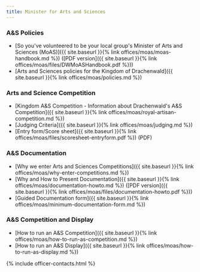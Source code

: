 ```yaml
---
title: Minister for Arts and Sciences
---
```


### A&S Policies

* [So you've volunteered to be your local group's Minister of Arts and Sciences (MoAS)]({{ site.baseurl }}{% link offices/moas/moas-handbook.md %}) ([PDF version]({{ site.baseurl }}{% link offices/moas/files/DWMoASHandbook.pdf %}))
* [Arts and Sciences policies for the Kingdom of Drachenwald]({{ site.baseurl }}{% link offices/moas/policies.md %})

### Arts and Science Competition

* [Kingdom A&S Competition - Information about Drachenwald's A&S Competition]({{ site.baseurl }}{% link offices/moas/royal-artisan-competition.md %})
* [Judging Criteria]({{ site.baseurl }}{% link offices/moas/judging.md %})
* [Entry form/Score sheet]({{ site.baseurl }}{% link offices/moas/files/scoresheet-entryform.pdf %}) (PDF)

### A&S Documentation

* [Why we enter Arts and Sciences Competitions]({{ site.baseurl }}{% link offices/moas/why-enter-competitions.md %})
* [Why and How to Present Documentation]({{ site.baseurl }}{% link offices/moas/documentation-howto.md %}) ([PDF version]({{ site.baseurl }}{% link offices/moas/files/documentation-howto.pdf %}))
* [Guided Documentation form]({{ site.baseurl }}{% link offices/moas/minimum-documentation-form.md %})

### A&S Competition and Display

* [How to run an A&S Competition]({{ site.baseurl }}{% link offices/moas/how-to-run-as-competition.md %})
* [How to run an A&S Display]({{ site.baseurl }}{% link offices/moas/how-to-run-as-display.md %})


{% include officer-contacts.html %}